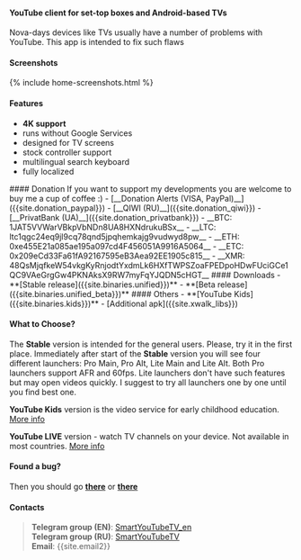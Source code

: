 #### YouTube client for set-top boxes and Android-based TVs

Nova-days devices like TVs usually have a number of problems with YouTube. This app is intended to fix such flaws

#### Screenshots
{% include home-screenshots.html %}

#### Features
- **4K support**
- runs without Google Services
- designed for TV screens
- stock controller support
- multilingual search keyboard
- fully localized

<a name="donation-section"/>
#### Donation
If you want to support my developments you are welcome to buy me a cup of coffee :)
<!-- * [__PayPal__]({{site.donation_paypal2}}) -->
- [__Donation Alerts (VISA, PayPal)__]({{site.donation_paypal}})
- [__QIWI (RU)__]({{site.donation_qiwi}})
- [__PrivatBank (UA)__]({{site.donation_privatbank}})
- __BTC: 1JAT5VVWarVBkpVbNDn8UA8HXNdrukuBSx__
- __LTC: ltc1qgc24eq9jl9cq78qnd5jpqhemkajg9vudwyd8pw__
- __ETH: 0xe455E21a085ae195a097cd4F456051A9916A5064__
- __ETC: 0x209eCd33Fa61fA92167595eB3Aea92EE1905c815__
- __XMR: 48QsMjqfkeW54vkgKyRnjodtYxdmLk6HXfTWPSZoaFPEDpoHDwFUciGCe1QC9VAeGrgGw4PKNAksX9RW7myFqYJQDN5cHGT__

<a name="releases-section"/>
#### Downloads
- **[Stable release]({{site.binaries.unified}})**
- **[Beta release]({{site.binaries.unified_beta}})**   

<a name="source-code-section"/>
#### Others
- **[YouTube Kids]({{site.binaries.kids}})**
<!-- - [YouTube LIVE]({{site.binaries.Live}})   -->
<!-- - **[Source code](https://github.com/yuliskov/SmartYouTubeTV)** -->
- [Additional apk]({{site.xwalk_libs}})
<!-- - [MiTV2 version]({{site.binaries.MiTV2}})   -->
<!-- - [MysteryTV version]({{site.binaries.MiTV2}})   -->
<!-- - [All releases](https://github.com/yuliskov/SmartYouTubeTV/releases)   -->

#### What to Choose?
The **Stable** version is intended for the general users. Please, try it in the first place. 
Immediately after start of the **Stable** version you will see four different launchers: Pro Main, Pro Alt, Lite Main and Lite Alt. Both Pro launchers support AFR and 60fps. Lite launchers don't have such features but may open videos quickly. I suggest to try all launchers one by one until you find best one.

**YouTube Kids** version is the video service for early childhood education. [More info](https://kids.youtube.com)

**YouTube LIVE** version - watch TV channels on your device. Not available in most countries. [More info](https://tv.youtube.com)

<!-- **MiTV2** and **Mystery** versions primarily intended for the specific device users but you may try them too. -->

<!-- **Additional apk** - video output engines. Used in 1080 Alt and 4K Alt versions. Download is needed only in case when main app can't do it automatically. -->

#### Found a bug?
Then you should go __[there](https://github.com/yuliskov/SmartYouTubeTV/issues)__ or __[there](http://t.me/SmartYouTubeTV_en)__

<!-- #### Contributors
 * __[WolfganP](https://github.com/WolfganP)__ (README)
 * __[javierpz](https://github.com/javierpz)__ (cast fix)
 * __[TheRMaverick](https://github.com/TheRMaverick)__ (German language)
 * __[Maikell84](https://github.com/Maikell84)__ (misc fixes) -->

<!-- #### Developer
- **[yuliskov](https://github.com/yuliskov)** -->

#### Contacts
> __Telegram group (EN)__: [SmartYouTubeTV_en](http://t.me/SmartYouTubeTV_en)  
> __Telegram group (RU)__: [SmartYouTubeTV](http://t.me/SmartYouTubeTV)  
> __Email__: {{site.email2}}  